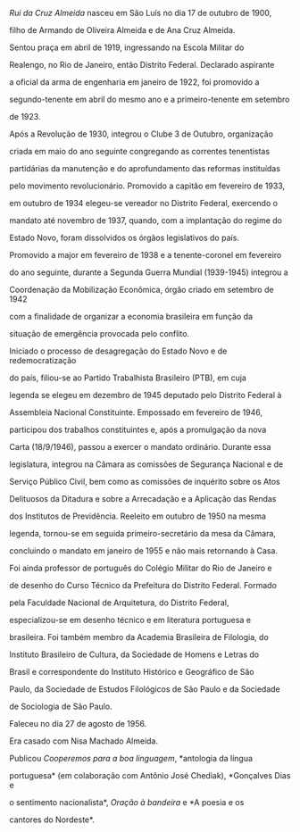 

*Rui da Cruz Almeida* nasceu em São Luís no dia 17 de outubro de 1900,

filho de Armando de Oliveira Almeida e de Ana Cruz Almeida.



Sentou praça em abril de 1919, ingressando na Escola Militar do

Realengo, no Rio de Janeiro, então Distrito Federal. Declarado aspirante

a oficial da arma de engenharia em janeiro de 1922, foi promovido a

segundo-tenente em abril do mesmo ano e a primeiro-tenente em setembro

de 1923.



Após a Revolução de 1930, integrou o Clube 3 de Outubro, organização

criada em maio do ano seguinte congregando as correntes tenentistas

partidárias da manutenção e do aprofundamento das reformas instituídas

pelo movimento revolucionário. Promovido a capitão em fevereiro de 1933,

em outubro de 1934 elegeu-se vereador no Distrito Federal, exercendo o

mandato até novembro de 1937, quando, com a implantação do regime do

Estado Novo, foram dissolvidos os órgãos legislativos do país.



Promovido a major em fevereiro de 1938 e a tenente-coronel em fevereiro

do ano seguinte, durante a Segunda Guerra Mundial (1939-1945) integrou a

Coordenação da Mobilização Econômica, órgão criado em setembro de 1942

com a finalidade de organizar a economia brasileira em função da

situação de emergência provocada pelo conflito.



Iniciado o processo de desagregação do Estado Novo e de redemocratização

do país, filiou-se ao Partido Trabalhista Brasileiro (PTB), em cuja

legenda se elegeu em dezembro de 1945 deputado pelo Distrito Federal à

Assembleia Nacional Constituinte. Empossado em fevereiro de 1946,

participou dos trabalhos constituintes e, após a promulgação da nova

Carta (18/9/1946), passou a exercer o mandato ordinário. Durante essa

legislatura, integrou na Câmara as comissões de Segurança Nacional e de

Serviço Público Civil, bem como as comissões de inquérito sobre os Atos

Delituosos da Ditadura e sobre a Arrecadação e a Aplicação das Rendas

dos Institutos de Previdência. Reeleito em outubro de 1950 na mesma

legenda, tornou-se em seguida primeiro-secretário da mesa da Câmara,

concluindo o mandato em janeiro de 1955 e não mais retornando à Casa.



Foi ainda professor de português do Colégio Militar do Rio de Janeiro e

de desenho do Curso Técnico da Prefeitura do Distrito Federal. Formado

pela Faculdade Nacional de Arquitetura, do Distrito Federal,

especializou-se em desenho técnico e em literatura portuguesa e

brasileira. Foi também membro da Academia Brasileira de Filologia, do

Instituto Brasileiro de Cultura, da Sociedade de Homens e Letras do

Brasil e correspondente do Instituto Histórico e Geográfico de São

Paulo, da Sociedade de Estudos Filológicos de São Paulo e da Sociedade

de Sociologia de São Paulo.



Faleceu no dia 27 de agosto de 1956.



Era casado com Nisa Machado Almeida.



Publicou *Cooperemos para a boa linguagem*, *antologia da língua

portuguesa* (em colaboração com Antônio José Chediak), *Gonçalves Dias e

o sentimento nacionalista*, *Oração à bandeira* e *A poesia e os

cantores do Nordeste*.



